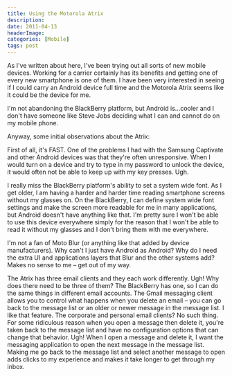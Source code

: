 ```yaml
---
title: Using the Motorola Atrix
description: 
date: 2011-04-13
headerImage: 
categories: [Mobile]
tags: post
---
```


As I've written about here, I've been trying out all sorts of new mobile devices. Working for a carrier certainly has its benefits and getting one of every new smartphone is one of them. I have been very interested in seeing if I could carry an Android device full time and the Motorola Atrix seems like it could be the device for me.

I'm not abandoning the BlackBerry platform, but Android is…cooler and I don't have someone like Steve Jobs deciding what I can and cannot do on my mobile phone.

Anyway, some initial observations about the Atrix:

First of all, it's FAST. One of the problems I had with the Samsung Captivate and other Android devices was that they're often unresponsive. When I would turn on a device and try to type in my password to unlock the device, it would often not be able to keep up with my key presses. Ugh.

I really miss the BlackBerry platform's ability to set a system wide font. As I get older, I am having a harder and harder time reading smartphone screens without my glasses on. On the BlackBerry, I can define system wide font settings and make the screen more readable for me in many applications, but Android doesn't have anything like that. I'm pretty sure I won't be able to use this device everywhere simply for the reason that I won't be able to read it without my glasses and I don't bring them with me everywhere.

I'm not a fan of Moto Blur (or anything like that added by device manufacturers). Why can't I just have Android as Android? Why do I need the extra UI and applications layers that Blur and the other systems add? Makes no sense to me – get out of my way.

The Atrix has three email clients and they each work differently. Ugh! Why does there need to be three of them? The BlackBerry has one, so I can do the same things in different email accounts. The Gmail messaging client allows you to control what happens when you delete an email – you can go back to the message list or an older or newer message in the message list. I like that feature. The corporate and personal email clients? No such thing. For some ridiculous reason when you open a message then delete it, you're taken back to the message list and have no configuration options that can change that behavior. Ugh! When I open a message and delete it, I want the messaging application to open the next message in the message list. Making me go back to the message list and select another message to open adds clicks to my experience and makes it take longer to get through my inbox.